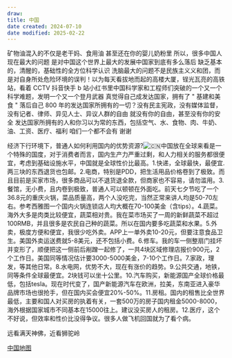 ```yaml
---
draw:
title: 中国
date created: 2024-07-10
date modified: 2025-02-22
---
```


矿物油混入的不仅是老干妈、食用油 甚至还在你的婴儿奶粉里 所以，很多中国人现在最大的问题 是对中国这个世界上最大的发展中国家到底有多么落后 缺乏基本的，清醒的，基础性的全方位科学认识 洗脑最大的问题不是民族主义义和团，而是对自身所处危险环境的误判！以为每天看拔地而起的高楼大厦，锃光瓦亮的高铁站，看着 CCTV 抖音快手 b 站小红书里中国科学家和工程师们突破的一个又一个科学难题，发明一个又一个登月武器 真觉得自己成发达国家，拥有了 " 基建和美食 " 落后自己 800 年的发达国家所拥有的一切？没有民主宪政，没有媒体监督，没有记者、律师、异见人士、异议人群的自由 就没有你的自由，甚至没有你的安全 发达国家所拥有的人和你习以为常的东西，包括空气、水、食物、肉、牛奶、油、工资、医疗、福利 咱们一个都不会有 谢谢

经济下行环境下，普通人如何利用国内的优势资源?![🇨🇳](https://abs-0.twimg.com/emoji/v2/svg/1f1e8-1f1f3.svg "Flag of China")中国放在全球来看是一个特殊的国度，对于消费者而言，国内生产力严重过剩，和人力相关的服务都很便宜，考虑到基础设施水平，中国就是全球性价比最高。1.快递，全球最快，最便宜. 两三块的东西退货也包邮。2.电商，特别是PDD，把生活用品价格卷到了极致。而且目前是买家市场，很多商品可以不退货退全款，但商家也不容易，请勿滥用。3.餐馆，无小费，且内卷到极致，普通人可以顿顿在外面吃。前天七夕节吃了一个36.8元的重庆火锅，菜品质量高，两个人没吃完，当然正常来讲人均是50-70左右。参考西雅图一个国内火锅连锁店人均大概在70-100美金（含tips）。4.蔬菜。海外大多是肉类比较便宜，蔬菜相对贵。我在菜市场买了一周的新鲜蔬菜不超过100RMB，并且很多是农民自己种的蔬菜。所以在国内要多吃蔬菜和水果。5.外卖，极度方便和便宜，我很少吃外卖。APP上一单外卖10-20元，但要注意食品卫生。美国外卖运送费就5-8美元，还不包括小费。6.修车。我的车一侧整扇门挂坏并变形了，顺便把这一侧前后剐蹭一起修了，一共4块区域修理店报价900元，2个工作日。美国同等情况估计要3000-5000美金，7-10个工作日。7.家政，理发，等其他日常。8.水电网，优势不大，现在有涨价的趋势。9.公共交通，地铁，同等条件全球最便宜。2块钱可以坐十公里。10.汽车购买，新能源国产全球价格最低，包括tesla。现在时代变了，国产新能源汽车在欧洲，拉美，东南亚进入豪华品牌市场也很抢手，但在国内买会便宜20%-50%。11.房租。国内的租售比全世界最低，主要和国人对买房的执着有关，一套500万的房子国内租金5000-8000，海外根据国家城市不同基本在15000往上。建议没买房人的租房。12.医疗，这个不好说，但效率和性价比没得争议。很多人做飞机回国就为了看个病。

远看满天神佛，近看狮驼岭

[中国地图](中国地图.md)
